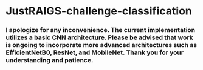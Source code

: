 # JustRAIGS-challenge-classification

### I apologize for any inconvenience. The current implementation utilizes a basic CNN architecture. Please be advised that work is ongoing to incorporate more advanced architectures such as EfficientNetB0, ResNet, and MobileNet. Thank you for your understanding and patience.
